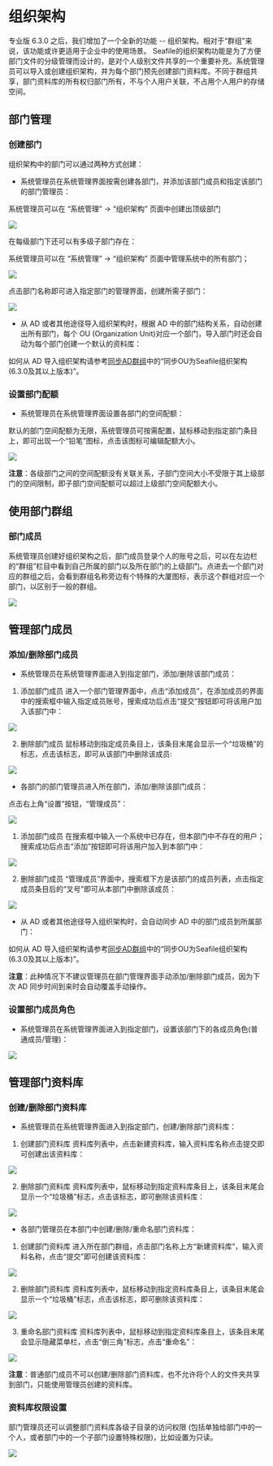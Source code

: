 # 组织架构

专业版 6.3.0 之后，我们增加了一个全新的功能 -- 组织架构。相对于“群组”来说，该功能或许更适用于企业中的使用场景。
Seafile的组织架构功能是为了方便部门文件的分级管理而设计的，是对个人级别文件共享的一个重要补充。系统管理员可以导入或创建组织架构，并为每个部门预先创建部门资料库。不同于群组共享，部门资料库的所有权归部门所有，不与个人用户关联，不占用个人用户的存储空间。

## 部门管理

### 创建部门

组织架构中的部门可以通过两种方式创建：

- 系统管理员在系统管理界面按需创建各部门，并添加该部门成员和指定该部门的部门管理员：

系统管理员可以在 “系统管理” -> “组织架构” 页面中创建出顶级部门

![](./imgs/creat_top_department.png)

在每级部门下还可以有多级子部门存在：

系统管理员可以在 “系统管理” -> “组织架构” 页面中管理系统中的所有部门；

![](./imgs/list_top_departments.png)

点击部门名称即可进入指定部门的管理界面，创建所需子部门：

![](./imgs/creat_sub_department.png)

- 从 AD 或者其他途径导入组织架构时，根据 AD 中的部门结构关系，自动创建出所有部门，每个 OU (Organization Unit)对应一个部门，导入部门时还会自动为每个部门创建一个默认的资料库：

如何从 AD 导入组织架构请参考[同步AD群组](https://manual-cn.seafile.com/deploy_pro/ldap_group_sync.html)中的“同步OU为Seafile组织架构(6.3.0及其以上版本)”。

### 设置部门配额

- 系统管理员在系统管理界面设置各部门的空间配额：

默认的部门空间配额为无限，系统管理员可按需配置，鼠标移动到指定部门条目上，即可出现一个“铅笔”图标，点击该图标可编辑配额大小。

![](./imgs/set_department_quota.png)

**注意**：各级部门之间的空间配额没有关联关系，子部门空间大小不受限于其上级部门的空间限制，即子部门空间配额可以超过上级部门空间配额大小。

## 使用部门群组

### 部门成员

系统管理员创建好组织架构之后，部门成员登录个人的账号之后，可以在左边栏的“群组”栏目中看到自己所属的部门以及所在部门的上级部门。点进去一个部门对应的群组之后，会看到群组名称旁边有个特殊的大厦图标，表示这个群组对应一个部门，以区别于一般的群组。

![](./imgs/use_groups.png)

## 管理部门成员

### 添加/删除部门成员

- 系统管理员在系统管理界面进入到指定部门，添加/删除该部门成员：

1. 添加部门成员
进入一个部门管理界面中，点击“添加成员”，在添加成员的界面中的搜索框中输入指定成员账号，搜索成功后点击“提交”按钮即可将该用户加入该部门中：

![](./imgs/add_user_to_department.png)

2. 删除部门成员
鼠标移动到指定成员条目上，该条目末尾会显示一个“垃圾桶”的标志，点击该标志，即可从该部门中删除该成员:

![](./imgs/delete_user_from_department.png)

- 各部门的部门管理员进入所在部门，添加/删除该部门成员：

点击右上角“设置”按钮，“管理成员”：

![](./imgs/manage_department_user.png)

1. 添加部门成员
在搜索框中输入一个系统中已存在，但本部门中不存在的用户；搜索成功后点击“添加”按钮即可将该用户加入到本部门中：

![](./imgs/add_user_to_group.png)

2. 删除部门成员
“管理成员”界面中，搜索框下方是该部门的成员列表，点击指定成员条目后的“叉号”即可从本部门中删除该成员：

![](./imgs/delete_user_from_group.png)

- 从 AD 或者其他途径导入组织架构时，会自动同步 AD 中的部门成员到所属部门：

如何从 AD 导入组织架构请参考[同步AD群组](https://manual-cn.seafile.com/deploy_pro/ldap_group_sync.html)中的“同步OU为Seafile组织架构(6.3.0及其以上版本)”。

**注意**：此种情况下不建议管理员在部门管理界面手动添加/删除部门成员，因为下次 AD 同步时间到来时会自动覆盖手动操作。

### 设置部门成员角色

- 系统管理员在系统管理界面进入到指定部门，设置该部门下的各成员角色(普通成员/管理)：

![](./imgs/set_role.png)

## 管理部门资料库

### 创建/删除部门资料库

- 系统管理员在系统管理界面进入到指定部门，创建/删除部门资料库：

1. 创建部门资料库
资料库列表中，点击新建资料库，输入资料库名称点击提交即可创建出该资料库：

![](./imgs/creat_repos_to_department.png)

2. 删除部门资料库
资料库列表中，鼠标移动到指定资料库条目上，该条目末尾会显示一个“垃圾桶”标志，点击该标志，即可删除该资料库：

![](./imgs/delete_repos_from_department.png)

- 各部门管理员在本部门中创建/删除/重命名部门资料库：

1. 创建部门资料库
进入所在部门群组，点击部门名称上方“新建资料库”，输入资料名称，点击“提交”即可创建该资料库：

![](./imgs/creat_repos.png)

2. 删除部门资料库
资料库列表中，鼠标移动到指定资料库条目上，该条目末尾会显示一个“垃圾桶”标志，点击该标志，即可删除该资料库：

![](./imgs/delete_repos.png)

3. 重命名部门资料库
资料库列表中，鼠标移动到指定资料库条目上，该条目末尾会显示隐藏菜单栏，点击“倒三角”标志，点击“重命名”：

![](./imgs/rename_repos.png)

**注意**：普通部门成员不可以创建/删除部门资料库，也不允许将个人的文件夹共享到部门，只能使用管理员创建的资料库。

### 资料库权限设置

部门管理员还可以调整部门资料库各级子目录的访问权限 (包括单独给部门中的一个人，或者部门中的一个子部门设置特殊权限)，比如设置为只读。

![](./imgs/set_permission.png)
